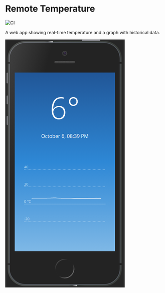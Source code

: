 # Remote Temperature

![CI](https://github.com/mkapal/remote-temperature/workflows/CI/badge.svg)

A web app showing real-time temperature and a graph with historical data.

![Application](screenshot.png)